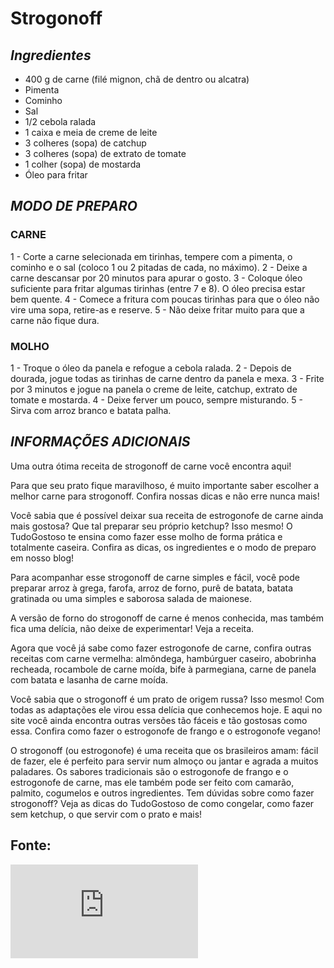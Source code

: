 # Strogonoff

## _Ingredientes_

- 400 g de carne (filé mignon, chã de dentro ou alcatra)
- Pimenta
- Cominho
- Sal
- 1/2 cebola ralada
- 1 caixa e meia de creme de leite
- 3 colheres (sopa) de catchup
- 3 colheres (sopa) de extrato de tomate
- 1 colher (sopa) de mostarda
- Óleo para fritar

## _MODO DE PREPARO_

### CARNE

1 - Corte a carne selecionada em tirinhas, tempere com a pimenta, o cominho e o sal (coloco 1 ou 2 pitadas de cada, no máximo).
2 - Deixe a carne descansar por 20 minutos para apurar o gosto.
3 - Coloque óleo suficiente para fritar algumas tirinhas (entre 7 e 8). O óleo precisa estar bem quente.
4 - Comece a fritura com poucas tirinhas para que o óleo não vire uma sopa, retire-as e reserve.
5 - Não deixe fritar muito para que a carne não fique dura.

### MOLHO

1 - Troque o óleo da panela e refogue a cebola ralada.
2 - Depois de dourada, jogue todas as tirinhas de carne dentro da panela e mexa.
3 - Frite por 3 minutos e jogue na panela o creme de leite, catchup, extrato de tomate e mostarda.
4 - Deixe ferver um pouco, sempre misturando.
5 - Sirva com arroz branco e batata palha.

## _INFORMAÇÕES ADICIONAIS_

Uma outra ótima receita de strogonoff de carne você encontra aqui!

Para que seu prato fique maravilhoso, é muito importante saber escolher a melhor carne para strogonoff. Confira nossas dicas e não erre nunca mais!

Você sabia que é possível deixar sua receita de estrogonofe de carne ainda mais gostosa? Que tal preparar seu próprio ketchup? Isso mesmo! O TudoGostoso te ensina como fazer esse molho de forma prática e totalmente caseira. Confira as dicas, os ingredientes e o modo de preparo em nosso blog!

Para acompanhar esse strogonoff de carne simples e fácil, você pode preparar arroz à grega, farofa, arroz de forno, purê de batata, batata gratinada ou uma simples e saborosa salada de maionese.

A versão de forno do strogonoff de carne é menos conhecida, mas também fica uma delícia, não deixe de experimentar! Veja a receita.

Agora que você já sabe como fazer estrogonofe de carne, confira outras receitas com carne vermelha: almôndega, hambúrguer caseiro, abobrinha recheada, rocambole de carne moída, bife à parmegiana, carne de panela com batata e lasanha de carne moída.

Você sabia que o strogonoff é um prato de origem russa? Isso mesmo! Com todas as adaptações ele virou essa delícia que conhecemos hoje. E aqui no site você ainda encontra outras versões tão fáceis e tão gostosas como essa. Confira como fazer o estrogonofe de frango e o estrogonofe vegano!

O strogonoff (ou estrogonofe) é uma receita que os brasileiros amam: fácil de fazer, ele é perfeito para servir num almoço ou jantar e agrada a muitos paladares. Os sabores tradicionais são o estrogonofe de frango e o estrogonofe de carne, mas ele também pode ser feito com camarão, palmito, cogumelos e outros ingredientes. Tem dúvidas sobre como fazer strogonoff? Veja as dicas do TudoGostoso de como congelar, como fazer sem ketchup, o que servir com o prato e mais!

## Fonte:

![Tudo Gostoso](https://www.tudogostoso.com.br/receita/1408-strogonoff-de-carne.html)
